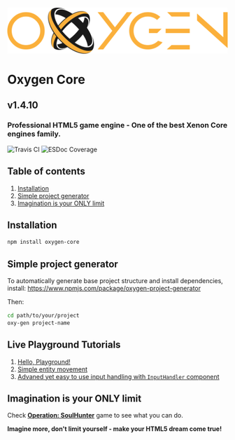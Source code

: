 ![logo](https://raw.githubusercontent.com/PsichiX/Oxygen/master/assets/images/oxygen-core-dark.svg?sanitize=true)

# Oxygen Core
## v1.4.10
### Professional HTML5 game engine - One of the best Xenon Core engines family.

![Travis CI](https://travis-ci.org/PsichiX/Oxygen.svg?branch=master)
![ESDoc Coverage](http://oxygen.docs.psichix.io/badge.svg?sanitize=true)

## Table of contents
1. [Installation](#installation)
1. [Simple project generator](#simple-project-generator)
1. [Imagination is your ONLY limit](#imagination-is-your-only-limit)

## Installation
```bash
npm install oxygen-core
```

## Simple project generator
To automatically generate base project structure and install dependencies, install:
https://www.npmjs.com/package/oxygen-project-generator

Then:
```bash
cd path/to/your/project
oxy-gen project-name
```

## Live Playground Tutorials
1. [Hello, Playground!](http://labs.oxygencore.io/BJi1KjNFM)
1. [Simple entity movement](http://labs.oxygencore.io/rJhJTi4KM )
1. [Advaned yet easy to use input handling with `InputHandler` component](http://labs.oxygencore.io/ry24CjEKM)

## Imagination is your ONLY limit
Check **[Operation: SoulHunter](http://soulhunter.psichix.io)** game to see what you can do.

**Imagine more, don't limit yourself - make your HTML5 dream come true!**
